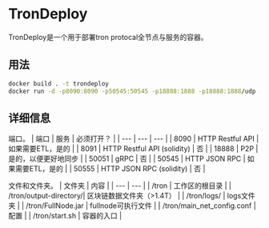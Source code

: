 # TronDeploy

TronDeploy是一个用于部署tron protocal全节点与服务的容器。

## 用法

```bash
docker build . -t trondeploy
docker run -d -p8090:8090 -p50545:50545 -p18888:1888 -p18888:1888/udp --name tron_fullnode trondeploy
```

## 详细信息

端口。
| 端口 | 服务 | 必须打开？ |
| --- | --- | --- |
| 8090 | HTTP Restful API | 如果需要ETL，是的 | 
| 8091 | HTTP Restful API (solidity) | 否 | 
| 18888 | P2P | 是的，以便更好地同步 |
| 50051 | gRPC | 否 |
| 50545 | HTTP JSON RPC | 如果需要ETL，是的 |
| 50555 | HTTP JSON RPC (solidity) | 否 |

文件和文件夹。
| 文件夹 | 内容 |
| --- | --- |
| /tron | 工作区的根目录 |
| /tron/output-directory/| 区块链数据文件夹（>1.4T） |
| /tron/logs/ | logs文件夹 |
| /tron/FullNode.jar | fullnode可执行文件 |
| /tron/main_net_config.conf | 配置 |
| /tron/start.sh | 容器的入口 | 
